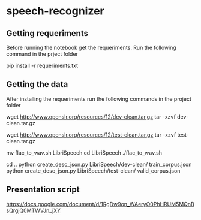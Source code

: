 # speech-recognizer

## Getting requeriments
Before running the notebook get the requeriments. Run the following command in the prject folder

pip install -r requeriments.txt

## Getting the data
After installing the requeriments run the following commands in the project folder

wget http://www.openslr.org/resources/12/dev-clean.tar.gz
tar -xzvf dev-clean.tar.gz

wget http://www.openslr.org/resources/12/test-clean.tar.gz
tar -xzvf test-clean.tar.gz

mv flac_to_wav.sh LibriSpeech
cd LibriSpeech
./flac_to_wav.sh

     
cd ..
python create_desc_json.py LibriSpeech/dev-clean/ train_corpus.json
python create_desc_json.py LibriSpeech/test-clean/ valid_corpus.json

## Presentation script
https://docs.google.com/document/d/1RgDw9on_WAeryO0PhHRUM5MQnBsQrgjQ0MTWVJn_jXY